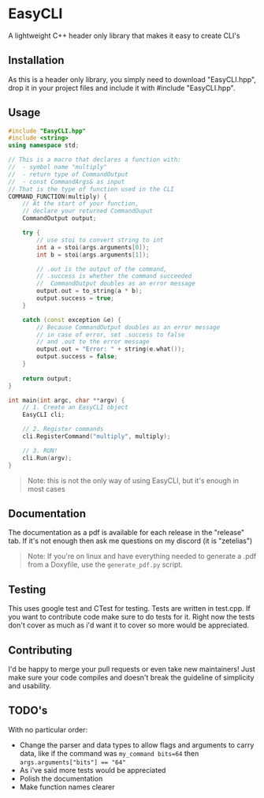 # EasyCLI
 A lightweight C++ header only library that makes it easy to create CLI's

## Installation
As this is a header only library, you simply need to download "EasyCLI.hpp", drop it in your project files and include it with #include "EasyCLI.hpp".

## Usage
```cpp
#include "EasyCLI.hpp"
#include <string>
using namespace std;

// This is a macro that declares a function with:
//  - symbol name "multiply"
//  - return type of CommandOutput
//  - const CommandArgs& as input
// That is the type of function used in the CLI
COMMAND_FUNCTION(multiply) {
    // At the start of your function,
    // declare your returned CommandOuput
    CommandOutput output;

    try {
        // use stoi to convert string to int
        int a = stoi(args.arguments[0]);
        int b = stoi(args.arguments[1]);

        // .out is the output of the command,
        // .success is whether the command succeeded
        //  CommandOutput doubles as an error message
        output.out = to_string(a * b);
        output.success = true;
    } 

    catch (const exception &e) {
        // Because CommandOutput doubles as an error message
        // in case of error, set .success to false 
        // and .out to the error message
        output.out = "Error: " + string(e.what());
        output.success = false;
    }
    
    return output;
}

int main(int argc, char **argv) {
    // 1. Create an EasyCLI object
    EasyCLI cli;

    // 2. Register commands
    cli.RegisterCommand("multiply", multiply);

    // 3. RUN!
    cli.Run(argv);
}

```
> Note: this is not the only way of using EasyCLI, but it's enough in most cases

## Documentation
The documentation as a pdf is available for each release in the "release" tab.
If it's not enough then ask me questions on my discord (it is "zetelias")

> Note: If you're on linux and have everything needed to generate a .pdf from a Doxyfile, use the `generate_pdf.py` script.

## Testing
This uses google test and CTest for testing. Tests are written in test.cpp. If you want to contribute code make sure to do tests for it. Right now the tests don't cover as much as i'd want it to cover so more would be appreciated.

## Contributing
I'd be happy to merge your pull requests or even take new maintainers! Just make sure your code compiles and doesn't break the guideline of simplicity and usability.

## TODO's
With no particular order:
- Change the parser and data types to allow flags and arguments to carry data, like if the command was `my_command bits=64` then `args.arguments["bits"] == "64"`
- As i've said more tests would be appreciated
- Polish the documentation
- Make function names clearer

